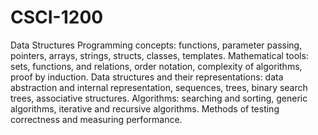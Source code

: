# CSCI-1200
Data Structures
Programming concepts: functions, parameter passing, pointers, arrays, strings, structs, classes, templates. Mathematical tools: sets, functions, and relations, order notation, complexity of algorithms, proof by induction. Data structures and their representations: data abstraction and internal representation, sequences, trees, binary search trees, associative structures. Algorithms: searching and sorting, generic algorithms, iterative and recursive algorithms. Methods of testing correctness and measuring performance.
